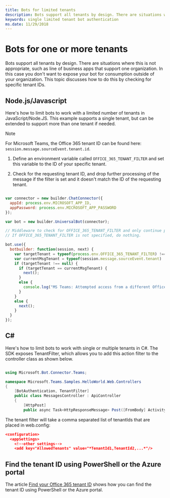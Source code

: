 ```yaml
---
title: Bots for limited tenants
description: Bots support all tenants by design. There are situations where this is not appropriate, such as line of business apps that support one enterprise. In this case you don't want to expose your bot for consumption outside of your organization. This topic discusses how to do this by checking for specific tenant IDs.
keywords: single limited tenant bot authentication
ms.date: 11/29/2018
---
```

# Bots for one or more tenants

Bots support all tenants by design. There are situations where this is not appropriate, such as line of business apps that support one organization. In this case you don't want to expose your bot for consumption outside of your organization. This topic discusses how to do this by checking for specific tenant IDs.

## Node.js/Javascript

Here's how to limit bots to work with a limited number of tenants in JavaScript/Node.JS. This example supports a single tenant, but can be extended to support more than one tenant if needed.

> [!Note]
>For Microsoft Teams, the Office 365 tenant ID can be found here: `session.message.sourceEvent.tenant.id`.

1. Define an environment variable called `OFFICE_365_TENANT_FILTER` and set this variable to the ID of your specific tenant.

2. Check for the requesting tenant ID, and drop further processing of the message if the filter is set and it doesn't match the ID of the requesting tenant.

``` JavaScript

var connector = new builder.ChatConnector({
  appId: process.env.MICROSOFT_APP_ID,
  appPassword: process.env.MICROSOFT_APP_PASSWORD
});

var bot = new builder.UniversalBot(connector);

// Middleware to check for OFFICE_365_TENANT_FILTER and only continue processing if it matches.
// If OFFICE_365_TENANT_FILTER is not specified, do nothing.

bot.use({
  botbuilder: function(session, next) {
    var targetTenant = typeof(process.env.OFFICE_365_TENANT_FILTER) !== "undefined" ? process.env.OFFICE_365_TENANT_FILTER : null;
    var currentMsgTenant = typeof(session.message.sourceEvent.tenant) !== "undefined" ? session.message.sourceEvent.tenant.id : null;
    if (targetTenant !== null) {
      if (targetTenant == currentMsgTenant) {
        next();
      }
      else {
        console.log("MS Teams: Attempted access from a different Office 365 tenant (" + currentMsgTenant + "): message rejected");
      }
    }
    else {
      next();
    }
  }
});

```

## C#

Here's how to limit bots to work with single or multiple tenants in C#. The SDK exposes TenantFilter, which allows you to add this action filter to the controller class as shown below.

``` C#

using Microsoft.Bot.Connector.Teams;

namespace Microsoft.Teams.Samples.HelloWorld.Web.Controllers
{
    [BotAuthentication, TenantFilter]
    public class MessagesController : ApiController
    {
        [HttpPost]
        public async Task<HttpResponseMessage> Post([FromBody] Activity activity)
```

The tenant filter will take a comma separated list of tenantIds that are placed in web.config:

``` JSON
<configuration>
  <appSettings>
    <!--other settings-->
    <add key="AllowedTenants" value="*TenantId1,TenantId2,...*"/>

```

## Find the tenant ID using PowerShell or the Azure portal

The article [Find your Office 365 tenant ID](https://support.office.com/article/Find-your-Office-365-tenant-ID-6891b561-a52d-4ade-9f39-b492285e2c9b) shows how you can find the tenant ID using PowerShell or the Azure portal.
